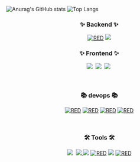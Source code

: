 ![Anurag's GitHub stats](https://github-readme-stats.vercel.app/api?username=open-the-moon&show_icons=true&theme=radical)
![Top Langs](https://github-readme-stats.vercel.app/api/top-langs/?username=open-the-moon&layout=compact)

<!-- https://simpleicons.org/?q=slack // 아이콘 주소-->

<h3 align="center">✨ Backend ✨</h3>
<div align="center">
<div dir="auto">
  <a target="_blank" rel="noopener noreferrer nofollow" href="https://camo.githubusercontent.com/5889d3db2b63a0b1ca6f00a7f7ec67f1a419b7d9bd303769e4eb7b3f0a4c0d9e/68747470733a2f2f696d672e736869656c64732e696f2f62616467652f535052494e4720426f6f742d3644423333462e7376673f267374796c653d666f722d7468652d6261646765266c6f676f3d537072696e67426f6f74266c6f676f436f6c6f723d7768697465"><img alt="RED" src="https://camo.githubusercontent.com/5889d3db2b63a0b1ca6f00a7f7ec67f1a419b7d9bd303769e4eb7b3f0a4c0d9e/68747470733a2f2f696d672e736869656c64732e696f2f62616467652f535052494e4720426f6f742d3644423333462e7376673f267374796c653d666f722d7468652d6261646765266c6f676f3d537072696e67426f6f74266c6f676f436f6c6f723d7768697465" data-canonical-src="https://img.shields.io/badge/SPRING Boot-6DB33F.svg?&amp;style=for-the-badge&amp;logo=SpringBoot&amp;logoColor=white" style="max-width: 100%;"></a> 
  <a target="_blank" rel="noopener noreferrer nofollow" href="https://camo.githubusercontent.com/1295639952a5aaf483c760e6fa22f57c32e10f5488a41097bee2a92e3ccae252/68747470733a2f2f696d672e736869656c64732e696f2f62616467652f6d7973716c2d3434373941313f7374796c653d666f722d7468652d6261646765266c6f676f3d6d7973716c266c6f676f436f6c6f723d7768697465"><img src="https://camo.githubusercontent.com/1295639952a5aaf483c760e6fa22f57c32e10f5488a41097bee2a92e3ccae252/68747470733a2f2f696d672e736869656c64732e696f2f62616467652f6d7973716c2d3434373941313f7374796c653d666f722d7468652d6261646765266c6f676f3d6d7973716c266c6f676f436f6c6f723d7768697465" data-canonical-src="https://img.shields.io/badge/mysql-4479A1?style=for-the-badge&amp;logo=mysql&amp;logoColor=white" style="max-width: 100%;"></a> 

</div>




<h3 align="center">✨ Frontend ✨</h3>
<div align="center">
  <img src="https://img.shields.io/badge/javascript-F7DF1E.svg?style=for-the-badge&logo=javascript&logoColor=20232a" />&nbsp
  <img src="https://img.shields.io/badge/html5-E34F26.svg?style=for-the-badge&logo=html5&logoColor=white" />&nbsp
   <img src="https://img.shields.io/badge/css3-1572B6.svg?style=for-the-badge&logo=css3&logoColor=white" />&nbsp
</div>

<br>


<br>

<h3 align="center">📚 devops 📚</h3>
<div align="center">
<div dir="auto">
 
  <a target="_blank" rel="noopener noreferrer nofollow" href="https://camo.githubusercontent.com/e47f1627ce9a86968653e5000748e21afb4e554ab781fb3adc3d3dace6199d03/68747470733a2f2f696d672e736869656c64732e696f2f62616467652f446f636b65722d3234393645442e7376673f267374796c653d666f722d7468652d6261646765266c6f676f3d646f636b6572266c6f676f436f6c6f723d7768697465"><img alt="RED" src="https://camo.githubusercontent.com/e47f1627ce9a86968653e5000748e21afb4e554ab781fb3adc3d3dace6199d03/68747470733a2f2f696d672e736869656c64732e696f2f62616467652f446f636b65722d3234393645442e7376673f267374796c653d666f722d7468652d6261646765266c6f676f3d646f636b6572266c6f676f436f6c6f723d7768697465" data-canonical-src="https://img.shields.io/badge/Docker-2496ED.svg?&amp;style=for-the-badge&amp;logo=docker&amp;logoColor=white" style="max-width: 100%;"></a>
  <a target="_blank" rel="noopener noreferrer nofollow" href="https://camo.githubusercontent.com/ced0ac517e6fa182b09ae3c32a80931653be11976f82e1495a39eb2b291d811b/68747470733a2f2f696d672e736869656c64732e696f2f62616467652f416d617a6f6e204543322d4646393930302e7376673f267374796c653d666f722d7468652d6261646765266c6f676f3d416d617a6f6e454332266c6f676f436f6c6f723d7768697465"><img alt="RED" src="https://camo.githubusercontent.com/ced0ac517e6fa182b09ae3c32a80931653be11976f82e1495a39eb2b291d811b/68747470733a2f2f696d672e736869656c64732e696f2f62616467652f416d617a6f6e204543322d4646393930302e7376673f267374796c653d666f722d7468652d6261646765266c6f676f3d416d617a6f6e454332266c6f676f436f6c6f723d7768697465" data-canonical-src="https://img.shields.io/badge/Amazon EC2-FF9900.svg?&amp;style=for-the-badge&amp;logo=AmazonEC2&amp;logoColor=white" style="max-width: 100%;"></a> 
  <a target="_blank" rel="noopener noreferrer nofollow" href="https://camo.githubusercontent.com/7f2f7c725424bfa5a5995fb6eefccb29832c40d695ec3978dfdd14cc682f4d41/68747470733a2f2f696d672e736869656c64732e696f2f62616467652f416d617a6f6e205264732d3532374646462e7376673f267374796c653d666f722d7468652d6261646765266c6f676f3d416d617a6f6e526473266c6f676f436f6c6f723d7768697465"><img alt="RED" src="https://camo.githubusercontent.com/7f2f7c725424bfa5a5995fb6eefccb29832c40d695ec3978dfdd14cc682f4d41/68747470733a2f2f696d672e736869656c64732e696f2f62616467652f416d617a6f6e205264732d3532374646462e7376673f267374796c653d666f722d7468652d6261646765266c6f676f3d416d617a6f6e526473266c6f676f436f6c6f723d7768697465" data-canonical-src="https://img.shields.io/badge/Amazon Rds-527FFF.svg?&amp;style=for-the-badge&amp;logo=AmazonRds&amp;logoColor=white" style="max-width: 100%;"></a> 
  <a target="_blank" rel="noopener noreferrer nofollow" href="https://camo.githubusercontent.com/7ee53c03f8521b132ef8db0ae6540e9587756a8fe0aa9c5248e1614fa8c59a3e/68747470733a2f2f696d672e736869656c64732e696f2f62616467652f416d617a6f6e2053332d3536394133312e7376673f267374796c653d666f722d7468652d6261646765266c6f676f3d416d617a6f6e5333266c6f676f436f6c6f723d7768697465"><img alt="RED" src="https://camo.githubusercontent.com/7ee53c03f8521b132ef8db0ae6540e9587756a8fe0aa9c5248e1614fa8c59a3e/68747470733a2f2f696d672e736869656c64732e696f2f62616467652f416d617a6f6e2053332d3536394133312e7376673f267374796c653d666f722d7468652d6261646765266c6f676f3d416d617a6f6e5333266c6f676f436f6c6f723d7768697465" data-canonical-src="https://img.shields.io/badge/Amazon S3-569A31.svg?&amp;style=for-the-badge&amp;logo=AmazonS3&amp;logoColor=white" style="max-width: 100%;"></a>
 
</div>
</div>

<br>

<h3 align="center">🛠 Tools 🛠</h3>
<div align="center">
<div dir="auto">
      <img src="https://img.shields.io/badge/figma-F24E1E.svg?style=for-the-badge&logo=figma&logoColor=white" />&nbsp
  <a target="_blank" rel="noopener noreferrer nofollow" href="https://camo.githubusercontent.com/f1fbce44786ee4edcf97a717cce6c15cfc38a1f098efb08f11c1c80dd595a909/68747470733a2f2f696d672e736869656c64732e696f2f62616467652f4769744875622d3138313731373f7374796c653d666f722d7468652d6261646765266c6f676f3d676974687562266c6f676f436f6c6f723d7768697465">
    <img src="https://camo.githubusercontent.com/f1fbce44786ee4edcf97a717cce6c15cfc38a1f098efb08f11c1c80dd595a909/68747470733a2f2f696d672e736869656c64732e696f2f62616467652f4769744875622d3138313731373f7374796c653d666f722d7468652d6261646765266c6f676f3d676974687562266c6f676f436f6c6f723d7768697465" data-canonical-src="https://img.shields.io/badge/GitHub-181717?style=for-the-badge&amp;logo=github&amp;logoColor=white" style="max-width: 100%;">
  
  </a>
  <a target="_blank" rel="noopener noreferrer nofollow" href="https://camo.githubusercontent.com/e948344dc92e2ce2a9d4d00be03ac1b70e3f9b962e410867d4816be3e7015c11/68747470733a2f2f696d672e736869656c64732e696f2f62616467652f506f73746d616e2d4646364333373f7374796c653d666f722d7468652d6261646765266c6f676f3d506f73746d616e266c6f676f436f6c6f723d7768697465"><img src="https://camo.githubusercontent.com/e948344dc92e2ce2a9d4d00be03ac1b70e3f9b962e410867d4816be3e7015c11/68747470733a2f2f696d672e736869656c64732e696f2f62616467652f506f73746d616e2d4646364333373f7374796c653d666f722d7468652d6261646765266c6f676f3d506f73746d616e266c6f676f436f6c6f723d7768697465" data-canonical-src="https://img.shields.io/badge/Postman-FF6C37?style=for-the-badge&amp;logo=Postman&amp;logoColor=white" style="max-width: 100%;"></a> 
<!--   <a target="_blank" rel="noopener noreferrer nofollow" href="https://camo.githubusercontent.com/cb14dbf6807a06cedc561419fc3882addce13f110d1ede71c3f0515321c388f8/68747470733a2f2f696d672e736869656c64732e696f2f62616467652f417061636865204a6d657465722d4432323132383f7374796c653d666f722d7468652d6261646765266c6f676f3d6170616368656a6d65746572266c6f676f436f6c6f723d7768697465"><img src="https://camo.githubusercontent.com/cb14dbf6807a06cedc561419fc3882addce13f110d1ede71c3f0515321c388f8/68747470733a2f2f696d672e736869656c64732e696f2f62616467652f417061636865204a6d657465722d4432323132383f7374796c653d666f722d7468652d6261646765266c6f676f3d6170616368656a6d65746572266c6f676f436f6c6f723d7768697465" data-canonical-src="https://img.shields.io/badge/Apache Jmeter-D22128?style=for-the-badge&amp;logo=apachejmeter&amp;logoColor=white" style="max-width: 100%;"></a> -->
  <a target="_blank" rel="noopener noreferrer nofollow" href="https://camo.githubusercontent.com/1860951653cd20eeaf8783f883f3f557c8c0444dce96f8409b4123f8a00f59ca/68747470733a2f2f696d672e736869656c64732e696f2f62616467652f4e6f74696f6e2d3030303030302e7376673f267374796c653d666f722d7468652d6261646765266c6f676f3d4e6f74696f6e266c6f676f436f6c6f723d7768697465"><img alt="RED" src="https://camo.githubusercontent.com/1860951653cd20eeaf8783f883f3f557c8c0444dce96f8409b4123f8a00f59ca/68747470733a2f2f696d672e736869656c64732e696f2f62616467652f4e6f74696f6e2d3030303030302e7376673f267374796c653d666f722d7468652d6261646765266c6f676f3d4e6f74696f6e266c6f676f436f6c6f723d7768697465" data-canonical-src="https://img.shields.io/badge/Notion-000000.svg?&amp;style=for-the-badge&amp;logo=Notion&amp;logoColor=white" style="max-width: 100%;"></a> 
  <a target="_blank" rel="noopener noreferrer nofollow" href="https://camo.githubusercontent.com/d86a78c227aed2775574dc12b4c15620d7a92bdee289bf2ede968f37428a83f6/68747470733a2f2f696d672e736869656c64732e696f2f62616467652f536c61636b2d3441313534423f7374796c653d666f722d7468652d6261646765266c6f676f3d736c61636b266c6f676f436f6c6f723d7768697465"><img src="https://camo.githubusercontent.com/d86a78c227aed2775574dc12b4c15620d7a92bdee289bf2ede968f37428a83f6/68747470733a2f2f696d672e736869656c64732e696f2f62616467652f536c61636b2d3441313534423f7374796c653d666f722d7468652d6261646765266c6f676f3d736c61636b266c6f676f436f6c6f723d7768697465" data-canonical-src="https://img.shields.io/badge/Slack-4A154B?style=for-the-badge&amp;logo=slack&amp;logoColor=white" style="max-width: 100%;"></a>  
  <a target="_blank" rel="noopener noreferrer nofollow" href="https://camo.githubusercontent.com/299542f749a4e84a4c43e448489ea425a7c30d12ff69b867155fcb039eebd399/68747470733a2f2f696d672e736869656c64732e696f2f62616467652f6469616772616d732e6e65742d4630383730352e7376673f267374796c653d666f722d7468652d6261646765266c6f676f3d6469616772616d73646f746e6574266c6f676f436f6c6f723d7768697465"><img alt="RED" src="https://camo.githubusercontent.com/299542f749a4e84a4c43e448489ea425a7c30d12ff69b867155fcb039eebd399/68747470733a2f2f696d672e736869656c64732e696f2f62616467652f6469616772616d732e6e65742d4630383730352e7376673f267374796c653d666f722d7468652d6261646765266c6f676f3d6469616772616d73646f746e6574266c6f676f436f6c6f723d7768697465" data-canonical-src="https://img.shields.io/badge/diagrams.net-F08705.svg?&amp;style=for-the-badge&amp;logo=diagramsdotnet&amp;logoColor=white" style="max-width: 100%;"></a> 
</div>








</div>


<br>

<!--<h3 align="center">📫 Contact 📫</h3> -->
<!-- <div align="center">
  <a href="https://velog.io/@oka1313">
    <img src="https://img.shields.io/badge/Velog-1EBC8F?style=for-the-badge&logo=velog&logoColor=white" />&nbsp
 </a> -->
<!--   <a href="mailto:oka1313@gmail.com">
    <img
      src="https://img.shields.io/badge/oka1313@gmail.com-D14836?style=for-the-badge&logo=gmail&logoColor=white"/>&nbsp
  </a> -->
</div>
